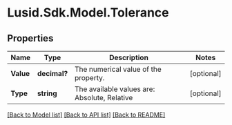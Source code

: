 
# Lusid.Sdk.Model.Tolerance

## Properties

Name | Type | Description | Notes
------------ | ------------- | ------------- | -------------
**Value** | **decimal?** | The numerical value of the property. | [optional] 
**Type** | **string** | The available values are: Absolute, Relative | [optional] 

[[Back to Model list]](../README.md#documentation-for-models)
[[Back to API list]](../README.md#documentation-for-api-endpoints)
[[Back to README]](../README.md)

